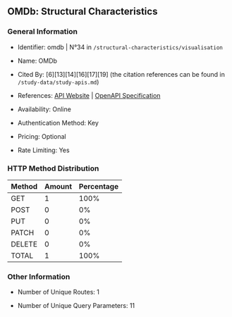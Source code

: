 ## OMDb: Structural Characteristics

### General Information

- Identifier: omdb | N°34 in `/structural-characteristics/visualisation`

- Name: OMDb

- Cited By: [6][13][14][16][17][19] (the citation references can be found in `/study-data/study-apis.md`)

- References: [API Website](https://www.omdbapi.com) | [OpenAPI Specification](https://github.com/Mermade/openapi-definitions/blob/master/OMDb/swagger.json)

- Availability: Online

- Authentication Method: Key

- Pricing: Optional

- Rate Limiting: Yes

### HTTP Method Distribution

| Method | Amount | Percentage |
|--------|--------|------------|
| GET | 1 | 100% |
| POST | 0 | 0% |
| PUT | 0 | 0% |
| PATCH | 0 | 0% |
| DELETE | 0 | 0% |
| TOTAL | 1 | 100% |

### Other Information

- Number of Unique Routes: 1

- Number of Unique Query Parameters: 11
